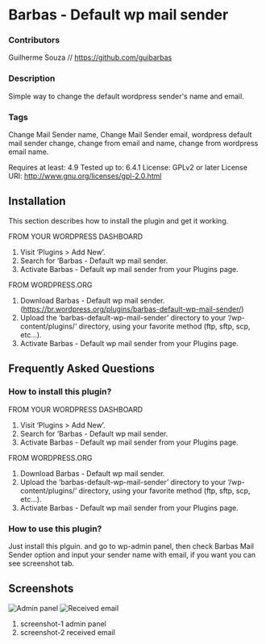 # Barbas - Default wp mail sender

### Contributors

Guilherme Souza // https://github.com/guibarbas

### Description

Simple way to change the default wordpress sender's name and email.

### Tags

Change Mail Sender name, Change Mail Sender email, wordpress default mail sender change, change from email and name, change from wordpress email name.

Requires at least: 4.9
Tested up to: 6.4.1
License: GPLv2 or later
License URI: http://www.gnu.org/licenses/gpl-2.0.html

## Installation

This section describes how to install the plugin and get it working.

FROM YOUR WORDPRESS DASHBOARD

1. Visit ‘Plugins > Add New’.
2. Search for ‘Barbas - Default wp mail sender.
3. Activate Barbas - Default wp mail sender from your Plugins page.

FROM WORDPRESS.ORG

1. Download Barbas - Default wp mail sender. (https://br.wordpress.org/plugins/barbas-default-wp-mail-sender/)
2. Upload the ‘barbas-default-wp-mail-sender’ directory to your ‘/wp-content/plugins/’ directory, using your favorite method (ftp, sftp, scp, etc…).
3. Activate Barbas - Default wp mail sender from your Plugins page.

## Frequently Asked Questions

### How to install this plugin?

FROM YOUR WORDPRESS DASHBOARD

1. Visit ‘Plugins > Add New’.
2. Search for ‘Barbas - Default wp mail sender.
3. Activate Barbas - Default wp mail sender from your Plugins page.

FROM WORDPRESS.ORG

1. Download Barbas - Default wp mail sender.
2. Upload the ‘barbas-default-wp-mail-sender’ directory to your ‘/wp-content/plugins/’ directory, using your favorite method (ftp, sftp, scp, etc…).
3. Activate Barbas - Default wp mail sender from your Plugins page.

### How to use this plugin?

Just install this plguin. and go to wp-admin panel, then check Barbas Mail Sender option and input your sender name with email, if you want you can see screenshot tab.

## Screenshots

![Admin panel](https://ps.w.org/barbas-default-wp-mail-sender/assets/screenshot-1.png?rev=2999234)
![Received email](https://ps.w.org/barbas-default-wp-mail-sender/assets/screenshot-2.png?rev=2200743)

1. screenshot-1 admin panel
2. screenshot-2 received email
